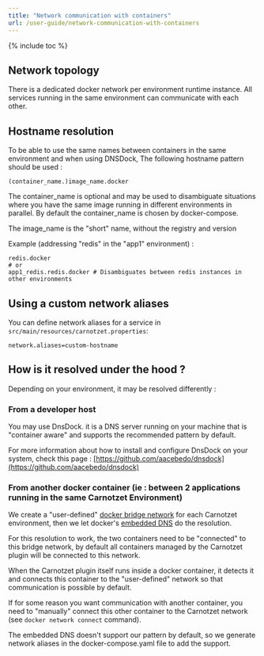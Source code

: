 ```yaml
---
title: "Network communication with containers"
url: /user-guide/network-communication-with-containers
---
```


{% include toc %}

## Network topology
There is a dedicated docker network per environment runtime instance. 
All services running in the same environment can communicate with each other.

## Hostname resolution
To be able to use the same names between containers in the same environment and when using DNSDock,
The following hostname pattern should be used :
```
(container_name.)image_name.docker
```

The container_name is optional and may be used to disambiguate situations where you have the same image running 
in different environments in parallel. By default the container_name is chosen by docker-compose.

The image_name is the "short" name, without the registry and version

Example (addressing "redis" in the "app1" environment) :
```
redis.docker
# or
app1_redis.redis.docker # Disambiguates between redis instances in other environments
```

## Using a custom network aliases
You can define network aliases for a service in `src/main/resources/carnotzet.properties`:
```
network.aliases=custom-hostname
```

## How is it resolved under the hood ?
  
Depending on your environment, it may be resolved differently :

### From a developer host

You may use DnsDock. it is a DNS server running on your machine that is "container aware" and supports the recommended pattern by default.

For more information about how to install and configure DnsDock on your system, check this page : 
[https://github.com/aacebedo/dnsdock](https://github.com/aacebedo/dnsdock)

### From another docker container (ie : between 2 applications running in the same Carnotzet Environment)

We create a "user-defined" [docker bridge network](https://docs.docker.com/engine/userguide/networking/) for each Carnotzet environment, then we let docker's [embedded DNS](https://docs.docker.com/engine/userguide/networking/configure-dns/) do the resolution.

For this resolution to work, the two containers need to be "connected" to this bridge network, by default all containers managed by the Carnotzet plugin will be connected to this network.

When the Carnotzet plugin itself runs inside a docker container, it detects it and connects this container to the "user-defined" network so that communication is possible by default.

If for some reason you want communication with another container, you need to "manually" connect this other container to the Carnotzet network (see `docker network connect` command).

The embedded DNS doesn't support our pattern by default, so we generate network aliases in the docker-compose.yaml file to add the support. 

